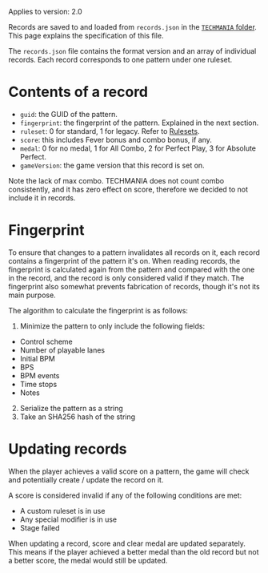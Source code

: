 Applies to version: 2.0

Records are saved to and loaded from `records.json` in the [`TECHMANIA` folder](Folders_and_zips.md). This page explains the specification of this file.

The `records.json` file contains the format version and an array of individual records. Each record corresponds to one pattern under one ruleset.

# Contents of a record

* `guid`: the GUID of the pattern.
* `fingerprint`: the fingerprint of the pattern. Explained in the next section.
* `ruleset`: 0 for standard, 1 for legacy. Refer to [Rulesets](Rulesets.md).
* `score`: this includes Fever bonus and combo bonus, if any.
* `medal`: 0 for no medal, 1 for All Combo, 2 for Perfect Play, 3 for Absolute Perfect.
* `gameVersion`: the game version that this record is set on.

Note the lack of max combo. TECHMANIA does not count combo consistently, and it has zero effect on score, therefore we decided to not include it in records.

# Fingerprint

To ensure that changes to a pattern invalidates all records on it, each record contains a fingerprint of the pattern it's on. When reading records, the fingerprint is calculated again from the pattern and compared with the one in the record, and the record is only considered valid if they match. The fingerprint also somewhat prevents fabrication of records, though it's not its main purpose.

The algorithm to calculate the fingerprint is as follows:

1. Minimize the pattern to only include the following fields:
  * Control scheme
  * Number of playable lanes
  * Initial BPM
  * BPS
  * BPM events
  * Time stops
  * Notes
2. Serialize the pattern as a string
3. Take an SHA256 hash of the string

# Updating records

When the player achieves a valid score on a pattern, the game will check and potentially create / update the record on it.

A score is considered invalid if any of the following conditions are met:
* A custom ruleset is in use
* Any special modifier is in use
* Stage failed

When updating a record, score and clear medal are updated separately. This means if the player achieved a better medal than the old record but not a better score, the medal would still be updated.
